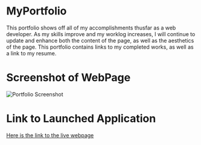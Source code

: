 # MyPortfolio

This portfolio shows off all of my accomplishments thusfar as a web developer. As my skills improve and my worklog increases, I will continue to update and enhance both the content of the page, as well as the aesthetics of the page. This portfolio contains links to my completed works, as well as a link to my resume.

# Screenshot of WebPage

![Portfolio Screenshot](https://user-images.githubusercontent.com/83373330/173250014-f44a7124-5cd3-4152-8e3b-8bf6279d51d3.png)


# Link to Launched Application

[Here is the link to the live webpage](https://kevinfromconn.github.io/MyPortfolio/ "My Portfolio")
